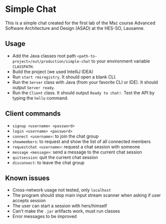 # Simple Chat

This is a simple chat created for the first lab of the Msc course Advanced Software Architecture and Design (ASAD) at the HES-SO, Lausanne.

## Usage

- Add the Java classes root path `<path-to-project>/out/production/simple-chat` to your environment variable `CLASSPATH`.
- Build the project (we used IntelliJ IDEA)
- Run `start rmiregistry`. It should open a blank CLI.
- Run the `Server` class with Java (from your favorite CLI or IDE). It should output `Server ready`.
- Run the `Client` class. It should output `Ready to chat!`. Test the API by typing the `hello` command.

## Client commands
- `signup <username> <password>`
- `login <username> <password>`
- `connect <username>`: to join the chat group
- `showmembers`: to request and show the list of all connected members
- `requestchat <username>`: request a chat session with someone
- `message <message>`: send a message to the current chat session
- `quitsession`: quit the current chat session
- `disconnect`: to leave the chat group

## Known issues

- Cross-network usage not tested, only `localhost`
- The program should stop main input stream scanner when asking if user accepts session
- The user can start a session with hers/himself
- Can't make the `.jar` artifacts work, must run classes
- Error messages to be improved